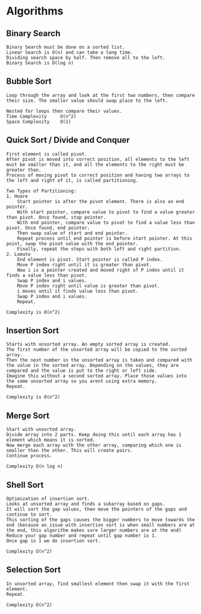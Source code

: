 # Algorithms

## Binary Search

    Binary Search must be done on a sorted list.
    Linear Search is O(n) and can take a long time.
    Dividing search space by half. Then remove all to the left.
    Binary Search is O(log n)

## Bubble Sort

    Loop through the array and look at the first two numbers, then compare their size. The smaller value should swap place to the left.

    Nested for loops then compare their values.
    Time Complexity     O(n^2)
    Space Complexity    O(1)

## Quick Sort / Divide and Conquer

    First element is called pivot.
    After pivot is moved into correct position, all elements to the left must be smaller than it, and all the elements to the right must be greater than.
    Process of moving pivot to correct position and having two arrays to the left and right of it, is called partitioning.

    Two Types of Partitioning:
    1. Hoare
        Start pointer is after the pivot element. There is also an end pointer. 
        With start pointer, compare value to pivot to find a value greater than pivot. Once found, stop pointer.
        With end pointer, compare value to pivot to find a value less than pivot. Once found, end pointer.
        Then swap value of start and end pointer.
        Repeat process until end pointer is before start pointer. At this point, swap the pivot value with the end pointer.
        Finally, repeat the steps with both left and right partition.
    2. Lomuto
        End element is pivot. Start pointer is called P index.
        Move P index right until it is greater than pivot.
        Now i is a pointer created and moved right of P index until it finds a value less than pivot.
        Swap P index and i values.
        Move P index right until value is greater than pivot.
        i moves until it finds value less than pivot.
        Swap P index and i values.
        Repeat.

    Complexity is O(n^2)

## Insertion Sort

    Starts with unsorted array. An empty sorted array is created. 
    The first number of the unsorted array will be copied to the sorted array.
    Then the next number in the unsorted array is taken and compared with the value in the sorted array. Depending on the values, they are compared and the value is put to the right or left side.
    Imagine this without a second sorted array. Place those values into the same unsorted array so you arent using extra memory.
    Repeat.

    Complexity is O(n^2)

## Merge Sort

    Start with unsorted array.
    Divide array into 2 parts. Keep doing this until each array has 1 element which means it is sorted.
    Now merge each array with the other array, comparing which one is smaller than the other. This will create pairs.
    Continue process.

    Complexity O(n log n)

## Shell Sort

    Optimization of insertion sort.
    Looks at unsorted array and finds a subarray based on gaps.
    It will sort the gap values, then move the pointers of the gaps and continue to sort.
    This sorting of the gaps causes the bigger numbers to move towards the end (because an issue with insertion sort is when small numbers are at the end, this algorithm makes sure larger numbers are at the end)
    Reduce your gap number and repeat until gap number is 1.
    Once gap is 1 we do insertion sort.

    Complexity O(n^2)

## Selection Sort

    In unsorted array, find smallest element then swap it with the first element. 
    Repeat.

    Complexity O(n^2)
